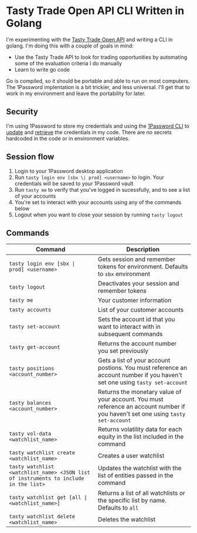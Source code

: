 # Tasty Trade Open API CLI Written in Golang

I'm experimenting with the [Tasty Trade Open API](https://support.tastyworks.com/support/solutions/articles/43000700385-tastytrade-open-api) and writing a CLI in golang. I'm doing this with a couple of goals in mind:

* Use the Tasty Trade API to look for trading opportunities by automating some of the evaluation criteria I do manually
* Learn to write go code

Go is compiled, so it should be portable and able to run on most computers. The 1Password implentation is a bit trickier, and less universal. I'll get that to work in my environment and leave the portability for later.

## Security

I'm using 1Password to store my credentials and using the [1Password CLI](https://developer.1password.com/docs/cli/get-started/) to [update](https://developer.1password.com/docs/cli/item-edit) and 
[retrieve](https://developer.1password.com/docs/cli/reference/commands/read) the credentials in my code. There are no secrets hardcoded in the code or in environment variables. 

## Session flow

1. Login to your 1Password desktop application
1. Run `tasty login env [sbx \| prod] <username>` to login. Your credentials will be saved to your 1Password vault
1. Run `tasty me` to verify that you've logged in sucessfully, and to see a list of your accounts
1. You're set to interact with your accounts using any of the commands below
1. Logout when you want to close your session by running `tasty logout`

## Commands

| Command | Description |
| ------- | ----------- |
|`tasty login env [sbx \| prod] <username>`| Gets session and remember tokens for environment. Defaults to `sbx` environment |
| `tasty logout` | Deactivates your session and remember tokens |
| `tasty me` | Your customer information |
| `tasty accounts` | List of your customer accounts |
| `tasty set-account` | Sets the account id that you want to interact with in subsequent commands
| `tasty get-account` | Returns the account number you set previously
| `tasty positions <account_number>` | Gets a list of your account postions. You must reference an account number if you haven't set one using `tasty set-account` |
| `tasty balances <account_number>` | Returns the monetary value of your account. You must reference an account number if you haven't set one using `tasty set-account` |
| `tasty vol-data <watchlist_name>` | Returns volatility data for each equity in the list included in the command |
| `tasty watchlist create <watchlist_name>` | Creates a user watchlist
| `tasty watchlist <watchlist_name> <JSON list of instruments to include in the list>` | Updates the watchlist with the list of entities passed in the command |
| `tasty watchlist get [all \| <watchlist_name>]` | Returns a list of all watchlists or the specific list by name. Defaults to `all` |
| `tasty watchlist delete <watchlist_name>` | Deletes the watchlist 
